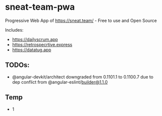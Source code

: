 # sneat-team-pwa
Progressive Web App of https://sneat.team/ - Free to use and Open Source

Includes:
- https://dailyscrum.app
- https://retrospecrtive.express
- https://datatug.app

## TODOs:
- @angular-devkit/architect downgraded from 0.1101.1 to 0.1100.7 due to dep conflict from @angular-eslint/builder@1.1.0

## Temp
- 1
